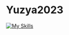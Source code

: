 # Yuzya2023
[![My Skills](https://skillicons.dev/icons?i=js,html,css,rails,ruby)](https://skillicons.dev)
